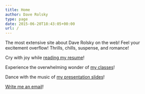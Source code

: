 ```yaml
---
title: Home
author: Dave Rolsky
type: page
date: 2015-06-20T18:43:05+00:00
url: /
---
```

The most extensive site about Dave Rolsky on the web! Feel your excitement overflow! Thrills, chills, suspense, and romance!

Cry with joy while [reading my resume][1]!

Experience the overwhelming wonder of [my classes][2]!

Dance with the music of [my presentation slides][3]!

[Write me an email][4]!

 [1]: /resume/
 [2]: /classes/
 [3]: /presentation-slides/
 [4]: mailto:dave@urth.org
